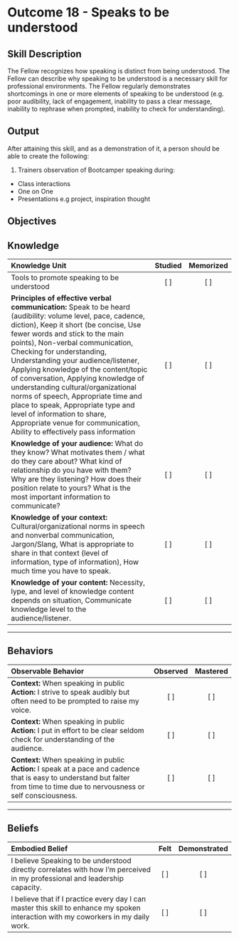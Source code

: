 # Outcome 18 - Speaks to be understood

**Skill Description**
----------
The Fellow recognizes how speaking is distinct from being understood. The Fellow can describe why speaking to be understood is a necessary skill for professional environments. The Fellow regularly demonstrates shortcomings in one or more elements of speaking to be understood (e.g. poor audibility, lack of engagement, inability to pass a clear message, inability to rephrase when prompted, inability to check for understanding).


**Output**
----------
After attaining this skill, and as a demonstration of it, a person should be able to create the following:
1. Trainers observation of Bootcamper speaking during:
  - Class interactions
  - One on One
  - Presentations e.g project, inspiration thought


**Objectives**
----------

## **Knowledge**


| Knowledge Unit   |      Studied      | Memorized |
|:-------------|:------------------:|:--------:|
| Tools to promote speaking to be understood | [ ] |    [ ] |
| **Principles of effective verbal communication:** Speak to be heard (audibility: volume level, pace, cadence, diction), Keep it short (be concise, Use fewer words and stick to the main points), Non-verbal communication, Checking for understanding, Understanding your audience/listener, Applying knowledge of the content/topic of conversation, Applying knowledge of understanding cultural/organizational norms of speech, Appropriate time and place to speak, Appropriate type and level of information to share, Appropriate venue for communication, Ability to effectively pass information | [ ] |    [ ] |
| **Knowledge of your audience:** What do they know? What motivates them / what do they care about? What kind of relationship do you have with them? Why are they listening? How does their position relate to yours? What is the most important information to communicate? | [ ] |    [ ] |
| **Knowledge of your context:** Cultural/organizational norms in speech and nonverbal communication, Jargon/Slang, What is appropriate to share in that context (level of information, type of information), How much time you have to speak. | [ ] |    [ ] |
| **Knowledge of your content:** Necessity, lype, and level of knowledge content depends on situation, Communicate knowledge level to the audience/listener. | [ ] |    [ ] |


----------


## **Behaviors**


| Observable Behavior   |      Observed      | Mastered |
|:-------------|:------------------:|:--------:|
| **Context:**  When speaking in public **Action:** I strive to speak audibly but  often need to be prompted to raise my voice. | [ ] |    [ ] |
| **Context:**  When speaking in public **Action:** I put in effort to be clear seldom check for understanding of the audience. | [ ] |    [ ] |
| **Context:**  When speaking in public **Action:** I speak at a pace and cadence that is easy to understand but  falter from time to time  due to nervousness or self consciousness. | [ ] |    [ ] |

----------


## **Beliefs**


| Embodied Belief   |      Felt      | Demonstrated |
|:-------------|:------------------:|:--------:|
| I believe Speaking to be understood directly correlates with how I’m perceived  in my professional and leadership capacity. |   [ ]   |   [ ] |
| I believe that if I practice every day I can master this skill to enhance my spoken interaction with my coworkers in my daily work. |   [ ]   |   [ ] |
